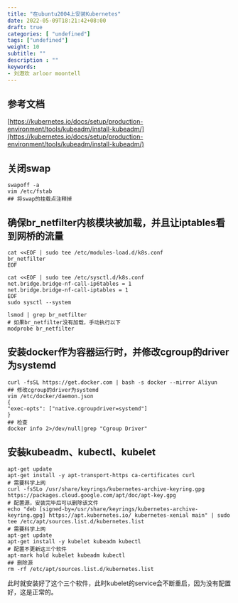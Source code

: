 ```yaml
---
title: "在ubuntu2004上安装Kubernetes"
date: 2022-05-09T18:21:42+08:00
draft: true
categories: [ "undefined"]
tags: ["undefined"]
weight: 10
subtitle: ""
description : ""
keywords:
- 刘港欢 arloor moontell
---
```


## 参考文档

[https://kubernetes.io/docs/setup/production-environment/tools/kubeadm/install-kubeadm/](https://kubernetes.io/docs/setup/production-environment/tools/kubeadm/install-kubeadm/)

## 关闭swap

```shell
swapoff -a
vim /etc/fstab
## 将swap的挂载点注释掉
```

## 确保br_netfilter内核模块被加载，并且让iptables看到网桥的流量

```shell
cat <<EOF | sudo tee /etc/modules-load.d/k8s.conf
br_netfilter
EOF

cat <<EOF | sudo tee /etc/sysctl.d/k8s.conf
net.bridge.bridge-nf-call-ip6tables = 1
net.bridge.bridge-nf-call-iptables = 1
EOF
sudo sysctl --system
```

```shell
lsmod | grep br_netfilter
# 如果br_netfilter没有加载，手动执行以下
modprobe br_netfilter
```

## 安装docker作为容器运行时，并修改cgroup的driver为systemd

```shell
curl -fsSL https://get.docker.com | bash -s docker --mirror Aliyun
## 修改cgroup的driver为systemd
vim /etc/docker/daemon.json
{
"exec-opts": ["native.cgroupdriver=systemd"]
}
## 检查
docker info 2>/dev/null|grep "Cgroup Driver"
```

## 安装kubeadm、kubectl、kubelet

```shell
apt-get update
apt-get install -y apt-transport-https ca-certificates curl
# 需要科学上网
curl -fsSLo /usr/share/keyrings/kubernetes-archive-keyring.gpg https://packages.cloud.google.com/apt/doc/apt-key.gpg
# 配置源，安装完毕后可以删除该文件
echo "deb [signed-by=/usr/share/keyrings/kubernetes-archive-keyring.gpg] https://apt.kubernetes.io/ kubernetes-xenial main" | sudo tee /etc/apt/sources.list.d/kubernetes.list
# 需要科学上网
apt-get update
apt-get install -y kubelet kubeadm kubectl
# 配置不更新这三个软件
apt-mark hold kubelet kubeadm kubectl
## 删除源
rm -rf /etc/apt/sources.list.d/kubernetes.list
```

此时就安装好了这个三个软件，此时kubelet的service会不断重启，因为没有配置好，这是正常的。

